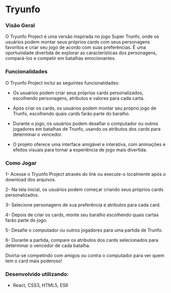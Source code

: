 # Tryunfo

### Visão Geral
O Tryunfo Project é uma versão inspirada no jogo Super Trunfo, onde os usuários podem montar seus próprios cards com seus personagens favoritos e criar seu jogo de acordo com suas preferências. É uma oportunidade divertida de explorar as características dos personagens, compará-los e competir em batalhas emocionantes.

### Funcionalidades
O Tryunfo Project inclui as seguintes funcionalidades:

- Os usuários podem criar seus próprios cards personalizados, escolhendo personagens, atributos e valores para cada carta.

- Após criar os cards, os usuários podem montar seu próprio jogo de Trunfo, escolhendo quais cards farão parte do baralho.

- Durante o jogo, os usuários podem desafiar o computador ou outros jogadores em batalhas de Trunfo, usando os atributos dos cards para determinar o vencedor.

- O projeto oferece uma interface amigável e interativa, com animações e efeitos visuais para tornar a experiência de jogo mais divertida.

### Como Jogar
1- Acesse o Tryunfo Project através do link ou execute-o localmente após o download dos arquivos.

2- Na tela inicial, os usuários podem começar criando seus próprios cards personalizados.

3- Selecione personagens de sua preferência e atributos para cada card.

4- Depois de criar os cards, monte seu baralho escolhendo quais cartas farão parte do jogo.

5- Desafie o computador ou outros jogadores para uma partida de Trunfo.

6- Durante a partida, compare os atributos dos cards selecionados para determinar o vencedor de cada batalha.

Divirta-se competindo com amigos ou contra o computador para ver quem tem o card mais poderoso!

### Desenvolvido utilizando: 
- React, CSS3, HTML5, ES6


